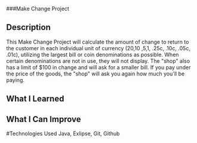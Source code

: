 ###Make Change Project

## Description
This Make Change Project will calculate the amount of change to return to the customer in each individual
unit of currency ($20 ,$10 ,$5 ,$1, .25c, .10c, .05c, .01c), utilizing the largest bill or coin denominations as possible.
When certain denominations are not in use, they will not display. The "shop" also has a limit of $100 in change and will
ask for a smaller bill. If you pay under the price of the goods, the "shop" will ask you again how much you'll be paying. 

## What I Learned


## What I Can Improve

#Technologies Used
Java, Exlipse, Git, Github

